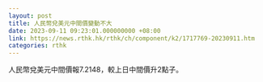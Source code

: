 ```yaml
---
layout: post
title: 人民幣兌美元中間價變動不大
date: 2023-09-11 09:23:01.000000000 +08:00
link: https://news.rthk.hk/rthk/ch/component/k2/1717769-20230911.htm
categories: rthk
---
```


人民幣兌美元中間價報7.2148，較上日中間價升2點子。

